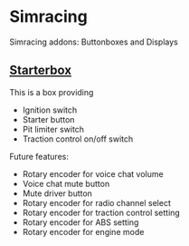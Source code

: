 # Simracing
Simracing addons: Buttonboxes and Displays 

## [Starterbox](https://github.com/robbyb67/simracing/tree/master/starterbox)
This is a box providing 

* Ignition switch
* Starter button
* Pit limiter switch
* Traction control on/off switch

Future features:
* Rotary encoder for voice chat volume
* Voice chat mute button
* Mute driver button
* Rotary encoder for radio channel select
* Rotary encoder for traction control setting
* Rotary encoder for ABS setting
* Rotary encoder for engine mode
